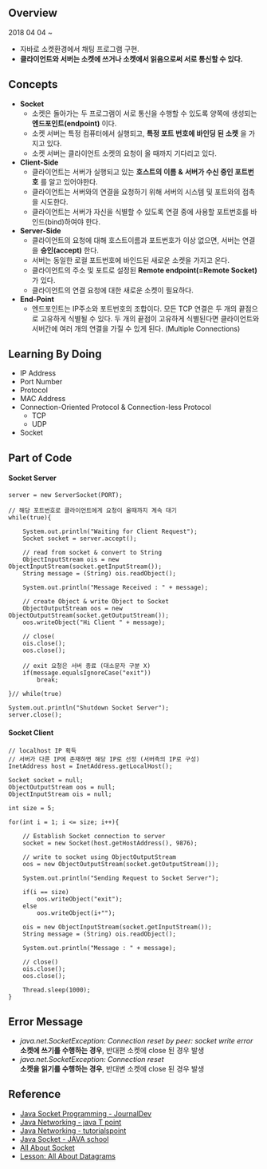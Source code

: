 ## Overview
2018 04 04 ~   
- 자바로 소켓환경에서 채팅 프로그램 구현.
- __클라이언트와 서버는 소켓에 쓰거나 소켓에서 읽음으로써 서로 통신할 수 있다.__


## Concepts
* __Socket__
  * 소켓은 돌아가는 두 프로그램이 서로 통신을 수행할 수 있도록 양쪽에 생성되는 __엔드포인트(endpoint)__ 이다.
  * 소켓 서버는 특정 컴퓨터에서 실행되고, __특정 포트 번호에 바인딩 된 소켓__ 을 가지고 있다.
  * 소켓 서버는 클라이언트 소켓의 요청이 올 때까지 기다리고 있다.
* __Client-Side__
  * 클라이언트는 서버가 실행되고 있는 __호스트의 이름__ __&__ __서버가 수신 중인 포트번호__ 를 알고 있어야한다.
  * 클라이언트는 서버와의 연결을 요청하기 위해 서버의 시스템 및 포트와의 접촉을 시도한다.
  * 클라이언트는 서버가 자신을 식별할 수 있도록 연결 중에 사용할 포트번호를 바인드(bind)하여야 한다.
* __Server-Side__
  * 클라이언트의 요청에 대해 호스트이름과 포트번호가 이상 없으면, 서버는 연결을 __승인(accept)__ 한다. 
  * 서버는 동일한 로컬 포트번호에 바인드된 새로운 소켓을 가지고 온다.
  * 클라이언트의 주소 및 포트로 설정된 __Remote endpoint(=Remote Socket)__ 가 있다.  
  * 클라이언트의 연결 요청에 대한 새로운 소켓이 필요하다.  
* __End-Point__
  * 엔드포인트는 IP주소와 포트번호의 조합이다. 모든 TCP 연결은 두 개의 끝점으로 고유하게 식별될 수 있다. 두 개의 끝점이 고유하게 식별된다면 클라이언트와 서버간에 여러 개의 연결을 가질 수 있게 된다. (Multiple Connections)

## Learning By Doing
* IP Address
* Port Number
* Protocol
* MAC Address
* Connection-Oriented Protocol & Connection-less Protocol
  * TCP
  * UDP
* Socket

## Part of Code
#### Socket Server
~~~
server = new ServerSocket(PORT);

// 해당 포트번호로 클라이언트에게 요청이 올때까지 계속 대기
while(true){
	
	System.out.println("Waiting for Client Request");
	Socket socket = server.accept();
	
	// read from socket & convert to String
	ObjectInputStream ois = new ObjectInputStream(socket.getInputStream());
	String message = (String) ois.readObject();
	
	System.out.println("Message Received : " + message);
	
	// create Object & write Object to Socket
	ObjectOutputStream oos = new ObjectOutputStream(socket.getOutputStream());
	oos.writeObject("Hi Client " + message);
	
	// close(
	ois.close();
	oos.close();
	
	// exit 요청은 서버 종료 (대소문자 구분 X)
	if(message.equalsIgnoreCase("exit"))
		break;

}// while(true)

System.out.println("Shutdown Socket Server");
server.close();
~~~

#### Socket Client
~~~
// localhost IP 획득
// 서버가 다른 IP에 존재하면 해당 IP로 선정 (서버측의 IP로 구성)
InetAddress host = InetAddress.getLocalHost();

Socket socket = null;
ObjectOutputStream oos = null;
ObjectInputStream ois = null;

int size = 5;

for(int i = 1; i <= size; i++){
	
	// Establish Socket connection to server
	socket = new Socket(host.getHostAddress(), 9876);
	
	// write to socket using ObjectOutputStream
	oos = new ObjectOutputStream(socket.getOutputStream());
	
	System.out.println("Sending Request to Socket Server");
	
	if(i == size)
		oos.writeObject("exit");
	else
		oos.writeObject(i+"");
	
	ois = new ObjectInputStream(socket.getInputStream());
	String message = (String) ois.readObject();
	
	System.out.println("Message : " + message);
	
	// close()
	ois.close();
	oos.close();
	
	Thread.sleep(1000);
}
~~~

## Error Message
* _java.net.SocketException: Connection reset by peer: socket write error_  
__소켓에 쓰기를 수행하는 경우__, 반대편 소켓에 close 된 경우 발생
* _java.net.SocketException: Connection reset_  
__소켓을 읽기를 수행하는 경우__, 반대변 소켓에 close 된 경우 발생

## Reference 
* [Java Socket Programming - JournalDev](https://www.journaldev.com/741/java-socket-programming-server-client)
* [Java Networking - java T point](https://www.javatpoint.com/java-networking)
* [Java Networking - tutorialspoint](https://www.tutorialspoint.com/java/java_networking.htm)
* [Java Socket - JAVA school](http://java-school.net/java/Socket)
* [All About Socket](https://docs.oracle.com/javase/tutorial/networking/sockets/index.html)
* [Lesson: All About Datagrams](https://docs.oracle.com/javase/tutorial/networking/datagrams/index.html)
